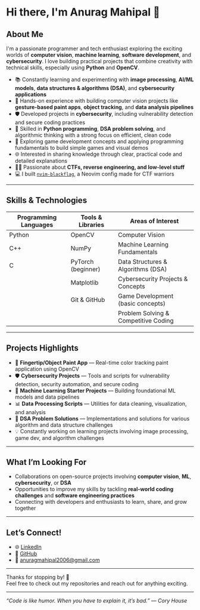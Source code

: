 # Hi there, I'm Anurag Mahipal 👋

## About Me

I'm a passionate programmer and tech enthusiast exploring the exciting worlds of **computer vision**, **machine learning**, **software development**, and **cybersecurity**. I love building practical projects that combine creativity with technical skills, especially using **Python** and **OpenCV**.

- 📚 Constantly learning and experimenting with **image processing**, **AI/ML models**, **data structures & algorithms (DSA)**, and **cybersecurity applications**  
- 🔧 Hands-on experience with building computer vision projects like **gesture-based paint apps**, **object tracking**, and **data analysis pipelines**  
- 🛡️ Developed projects in **cybersecurity**, including vulnerability detection and secure coding practices  
- 🎯 Skilled in **Python programming**, **DSA problem solving**, and algorithmic thinking with a strong focus on efficient, clean code  
- 🚀 Exploring game development concepts and applying programming fundamentals to build simple games and visual demos  
- 🌐 Interested in sharing knowledge through clear, practical code and detailed explanations  
- 🏴‍☠ Passionate about **CTFs, reverse engineering, and low-level stuff**
- 💻 I built [`nvim-blackflag`](https://github.com/Anuragmahipal/nvim-blackflag), a Neovim config made for CTF warriors

---

## Skills & Technologies

| Programming Languages | Tools & Libraries      | Areas of Interest                  |
|----------------------|-----------------------|----------------------------------|
| Python               | OpenCV                | Computer Vision                  |
| C++                  | NumPy                 | Machine Learning Fundamentals    |
| C                    | PyTorch (beginner)    | Data Structures & Algorithms (DSA) |
|                      | Matplotlib            | Cybersecurity Projects & Concepts|
|                      | Git & GitHub          | Game Development (basic concepts)|
|                      |                       | Problem Solving & Competitive Coding |

---

## Projects Highlights

- 🎨 **Fingertip/Object Paint App** — Real-time color tracking paint application using OpenCV  
- 🛡️ **Cybersecurity Projects** — Tools and scripts for vulnerability detection, security automation, and secure coding  
- 🤖 **Machine Learning Starter Projects** — Building foundational ML models and data pipelines  
- 📊 **Data Processing Scripts** — Utilities for data cleaning, visualization, and analysis  
- 🔢 **DSA Problem Solutions** — Implementations and solutions for various algorithm and data structure challenges  
- 💡 Constantly working on learning projects involving image processing, game dev, and algorithm challenges

---

## What I’m Looking For

- Collaborations on open-source projects involving **computer vision**, **ML**, **cybersecurity**, or **DSA**  
- Opportunities to improve my skills by tackling **real-world coding challenges** and **software engineering practices**  
- Connecting with developers and enthusiasts to learn, share, and grow together

---

## Let’s Connect!

- 🌐 [LinkedIn](https://www.linkedin.com/in/anuragmahipal)  
- 🐙 [GitHub](https://github.com/Anuragmahipal)  
- 📧 anuragmahipal2006@gmail.com

---

Thanks for stopping by! 🚀  
Feel free to check out my repositories and reach out for anything exciting.  

---

*“Code is like humor. When you have to explain it, it’s bad.” — Cory House*  
